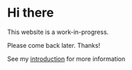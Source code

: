 # Hi there

This website is a work-in-progress.

Please come back later. Thanks!

See my [introduction](Info-Me.md) for more information

